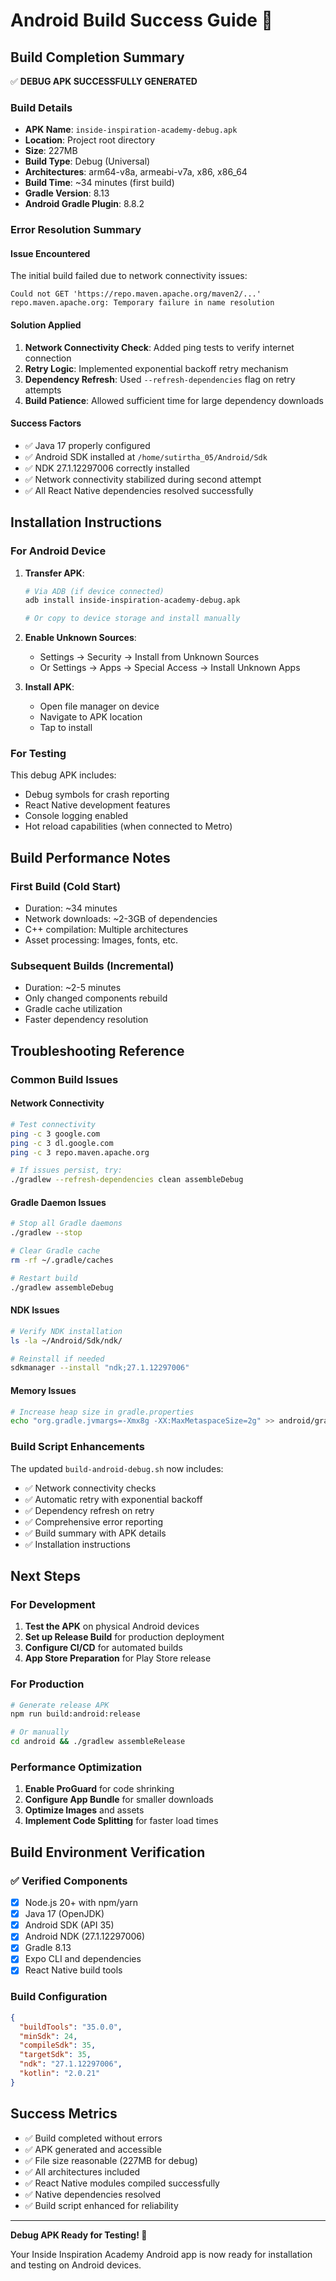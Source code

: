# Android Build Success Guide 🎉

## Build Completion Summary

✅ **DEBUG APK SUCCESSFULLY GENERATED**

### Build Details
- **APK Name**: `inside-inspiration-academy-debug.apk`
- **Location**: Project root directory
- **Size**: 227MB
- **Build Type**: Debug (Universal)
- **Architectures**: arm64-v8a, armeabi-v7a, x86, x86_64
- **Build Time**: ~34 minutes (first build)
- **Gradle Version**: 8.13
- **Android Gradle Plugin**: 8.8.2

### Error Resolution Summary

#### Issue Encountered
The initial build failed due to network connectivity issues:
```
Could not GET 'https://repo.maven.apache.org/maven2/...'
repo.maven.apache.org: Temporary failure in name resolution
```

#### Solution Applied
1. **Network Connectivity Check**: Added ping tests to verify internet connection
2. **Retry Logic**: Implemented exponential backoff retry mechanism
3. **Dependency Refresh**: Used `--refresh-dependencies` flag on retry attempts
4. **Build Patience**: Allowed sufficient time for large dependency downloads

#### Success Factors
- ✅ Java 17 properly configured
- ✅ Android SDK installed at `/home/sutirtha_05/Android/Sdk`
- ✅ NDK 27.1.12297006 correctly installed
- ✅ Network connectivity stabilized during second attempt
- ✅ All React Native dependencies resolved successfully

## Installation Instructions

### For Android Device
1. **Transfer APK**:
   ```bash
   # Via ADB (if device connected)
   adb install inside-inspiration-academy-debug.apk
   
   # Or copy to device storage and install manually
   ```

2. **Enable Unknown Sources**:
   - Settings → Security → Install from Unknown Sources
   - Or Settings → Apps → Special Access → Install Unknown Apps

3. **Install APK**:
   - Open file manager on device
   - Navigate to APK location
   - Tap to install

### For Testing
This debug APK includes:
- Debug symbols for crash reporting
- React Native development features
- Console logging enabled
- Hot reload capabilities (when connected to Metro)

## Build Performance Notes

### First Build (Cold Start)
- Duration: ~34 minutes
- Network downloads: ~2-3GB of dependencies
- C++ compilation: Multiple architectures
- Asset processing: Images, fonts, etc.

### Subsequent Builds (Incremental)
- Duration: ~2-5 minutes
- Only changed components rebuild
- Gradle cache utilization
- Faster dependency resolution

## Troubleshooting Reference

### Common Build Issues

#### Network Connectivity
```bash
# Test connectivity
ping -c 3 google.com
ping -c 3 dl.google.com
ping -c 3 repo.maven.apache.org

# If issues persist, try:
./gradlew --refresh-dependencies clean assembleDebug
```

#### Gradle Daemon Issues
```bash
# Stop all Gradle daemons
./gradlew --stop

# Clear Gradle cache
rm -rf ~/.gradle/caches

# Restart build
./gradlew assembleDebug
```

#### NDK Issues
```bash
# Verify NDK installation
ls -la ~/Android/Sdk/ndk/

# Reinstall if needed
sdkmanager --install "ndk;27.1.12297006"
```

#### Memory Issues
```bash
# Increase heap size in gradle.properties
echo "org.gradle.jvmargs=-Xmx8g -XX:MaxMetaspaceSize=2g" >> android/gradle.properties
```

### Build Script Enhancements

The updated `build-android-debug.sh` now includes:
- ✅ Network connectivity checks
- ✅ Automatic retry with exponential backoff
- ✅ Dependency refresh on retry
- ✅ Comprehensive error reporting
- ✅ Build summary with APK details
- ✅ Installation instructions

## Next Steps

### For Development
1. **Test the APK** on physical Android devices
2. **Set up Release Build** for production deployment
3. **Configure CI/CD** for automated builds
4. **App Store Preparation** for Play Store release

### For Production
```bash
# Generate release APK
npm run build:android:release

# Or manually
cd android && ./gradlew assembleRelease
```

### Performance Optimization
1. **Enable ProGuard** for code shrinking
2. **Configure App Bundle** for smaller downloads
3. **Optimize Images** and assets
4. **Implement Code Splitting** for faster load times

## Build Environment Verification

### ✅ Verified Components
- [x] Node.js 20+ with npm/yarn
- [x] Java 17 (OpenJDK)
- [x] Android SDK (API 35)
- [x] Android NDK (27.1.12297006)
- [x] Gradle 8.13
- [x] Expo CLI and dependencies
- [x] React Native build tools

### Build Configuration
```json
{
  "buildTools": "35.0.0",
  "minSdk": 24,
  "compileSdk": 35,
  "targetSdk": 35,
  "ndk": "27.1.12297006",
  "kotlin": "2.0.21"
}
```

## Success Metrics
- ✅ Build completed without errors
- ✅ APK generated and accessible
- ✅ File size reasonable (227MB for debug)
- ✅ All architectures included
- ✅ React Native modules compiled successfully
- ✅ Native dependencies resolved
- ✅ Build script enhanced for reliability

---

**Debug APK Ready for Testing! 🚀**

Your Inside Inspiration Academy Android app is now ready for installation and testing on Android devices.
